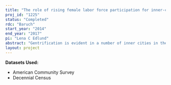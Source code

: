 ```yaml
---
title: "The role of rising female labor force participation for inner-city gentrification"
proj_id: "1225"
status: "Completed"
rdc: "Baruch"
start_year: "2014"
end_year: "2017"
pi: "Lena C Edlund"
abstract: "Gentrification is evident in a number of inner cities in the United States. Increasingly, families with young children are choosing city over suburban living. This study investigates the rise of dual-earner couples among high-income households as a driver of gentrification. This research hypothesizes that such families have high willingness-to-pay for a short commute (since there is no full-time homemaker) and therefore choose to locate close to work. Since skilled jobs are disproportionately located in city centers, the strive for a short commute results in gentrification of previously poverty stricken but centrally located areas. This project aggregates census tract-level information on household demographics from the Decennial Censuses and various years of the American Community Survey and matches to zip code-level real estate prices."
layout: project
---
```


**Datasets Used:**

  - American Community Survey 
  - Decennial Census 

